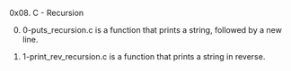 0x08. C - Recursion

0. 0-puts_recursion.c is a function that prints a string, followed by a new line.

1. 1-print_rev_recursion.c is a function that prints a string in reverse.